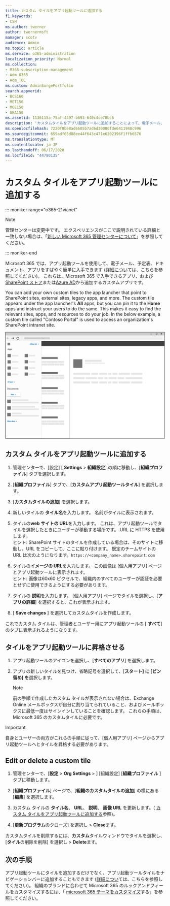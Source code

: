 ```yaml
---
title: カスタム タイルをアプリ起動ツールに追加する
f1.keywords:
- CSH
ms.author: twerner
author: twernermsft
manager: scotv
audience: Admin
ms.topic: article
ms.service: o365-administration
localization_priority: Normal
ms.collection:
- M365-subscription-management
- Adm_O365
- Adm_TOC
ms.custom: AdminSurgePortfolio
search.appverid:
- BCS160
- MET150
- MOE150
- GEA150
ms.assetid: 1136115a-75af-4497-b693-640c4ce70bc6
description: 'カスタムタイルをアプリ起動ツールに追加することによって、電子メール、ドキュメント、アプリ、SharePoint サイト、外部サイト、その他のリソースへのクイックリンクを作成します。 '
ms.openlocfilehash: 7220f0be8ad6605b7ad6d30000fde6411948c996
ms.sourcegitcommit: 659adf65d88ee44f643c471e6202396f1ffb6576
ms.translationtype: MT
ms.contentlocale: ja-JP
ms.lasthandoff: 06/17/2020
ms.locfileid: "44780135"
---
```

# <a name="add-custom-tiles-to-the-app-launcher"></a>カスタム タイルをアプリ起動ツールに追加する

::: moniker range="o365-21vianet"

> [!NOTE]
> 管理センターは変更中です。 エクスペリエンスがここで説明されている詳細と一致しない場合は、「[新しい Microsoft 365 管理センターについて](https://docs.microsoft.com/microsoft-365/admin/microsoft-365-admin-center-preview?view=o365-21vianet)」を参照してください。

::: moniker-end

Microsoft 365 では、アプリ起動ツールを使用して、電子メール、予定表、ドキュメント、アプリをすばやく簡単に入手できます ([詳細につい](https://support.microsoft.com/office/79f12104-6fed-442f-96a0-eb089a3f476a)ては、こちらを参照してください)。 これらは、Microsoft 365 で入手できるアプリ、および[SharePoint ストア](https://support.microsoft.com/office/dd98e50e-d3db-4ecb-9bb7-82b189822d43)または[Azure AD](https://msdn.microsoft.com/office/office365/howto/connect-your-app-to-o365-app-launcher)から追加するカスタムアプリです。
  
You can add your own custom tiles to the app launcher that point to SharePoint sites, external sites, legacy apps, and more. The custom tile appears under the app launcher's **All** apps, but you can pin it to the **Home** apps and instruct your users to do the same. This makes it easy to find the relevant sites, apps, and resources to do your job. In the below example, a custom tile called "Contoso Portal" is used to access an organization's SharePoint intranet site. 
  
![アプリ起動ツール](../../media/7acc06cc-ac7a-4c6e-8ea7-81570a5bdbab.png)
  
## <a name="add-a-custom-tile-to-the-app-launcher"></a>カスタム タイルをアプリ起動ツールに追加する

1. 管理センターで、[設定] [ **Settings**  >  **組織設定**] の順に移動し、[**組織プロファイル**] タブを選択します。
    
2. [**組織プロファイル**] タブで、[**カスタムアプリ起動ツールタイル**] を選択します。
  
3. [**カスタムタイルの追加**] を選択します。 
  
4. 新しいタイルの **タイル名**を入力します。 名前がタイルに表示されます。 
    
5. タイルの**web サイトの URL**を入力します。 これは、アプリ起動ツールでタイルを選択したときにユーザーが移動する場所です。 URL に HTTPS を使用します。<br/>ヒント: SharePoint サイトのタイルを作成している場合は、そのサイトに移動し、URL をコピーして、ここに貼り付けます。 既定のチームサイトの URL は次のようになります。`https://<company_name>.sharepoint.com` 
  
6. タイルの**イメージの URL**を入力します。 この画像は [個人用アプリ] ページとアプリ起動ツールに表示されます。<br/>ヒント: 画像は60x60 ピクセルで、組織内のすべてのユーザーが認証を必要とせずに使用できるようにする必要があります。

7. タイルの **説明**を入力します。 [個人用アプリ] ページでタイルを選択し、[**アプリの詳細**] を選択すると、これが表示されます。 
  
8. [ **Save changes** ] を選択してカスタムタイルを作成します。 
    
これでカスタム タイルは、管理者とユーザー用にアプリ起動ツールの [ **すべて**] のタブに表示されるようになります。 
  
## <a name="promote-the-tile-to-app-launcher"></a>タイルをアプリ起動ツールに昇格させる

1. アプリ起動ツールのアイコンを選択し、[**すべてのアプリ**] を選択します。 
    
2. アプリの新しいタイルを見つけ、省略記号を選択して、[**スタート] に [ピン留め] を**選択します。
  
    > [!NOTE]
    > 前の手順で作成したカスタム タイルが表示されない場合は、Exchange Online メールボックスが自分に割り当てられていること、およびメールボックスに最低一度はサインインしていることを確認します。 これらの手順は、Microsoft 365 のカスタムタイルに必要です。 
  
> [!IMPORTANT]
> 自身とユーザーの両方がこれらの手順に従って、[個人用アプリ] ページからアプリ起動ツールへとタイルを昇格する必要があります。 
  
## <a name="edit-or-delete-a-custom-tile"></a>Edit or delete a custom tile

1. 管理センターで、[**設定**  >  **Org Settings**  >  ] [組織設定] [**組織プロファイル** </a> ] タブに移動します。
    
2. [**組織プロファイル**] ページで、[**組織のカスタムタイルの追加**] の横にある [**編集**] を選択します。

3. カスタム タイルの **タイル名**、 **URL**、 **説明**、 **画像 URL** を更新します。( [カスタム タイルをアプリ起動ツールに追加する](#add-a-custom-tile-to-the-app-launcher)参照)。
    
4. [**更新プログラム**のクローズ] を選択し \> **Close**ます。 
    
カスタムタイルを削除するには、**カスタム**タイルウィンドウでタイルを選択し、[**タイル**の削除を削除] を選択し  >  **Delete**ます。 
  
## <a name="whats-next"></a>次の手順

アプリ起動ツールにタイルを追加するだけでなく、アプリ起動ツールタイルをナビゲーションバーに追加することもできます ([詳細につい](https://support.microsoft.com/office/eb34a21b-52fa-4fbf-a8d5-146132242985)ては、こちらを参照してください)。 組織のブランドに合わせて Microsoft 365 のルックアンドフィールをカスタマイズするには、「 [microsoft 365 テーマをカスタマイズ](../setup/customize-your-organization-theme.md)する」を参照してください。
  

